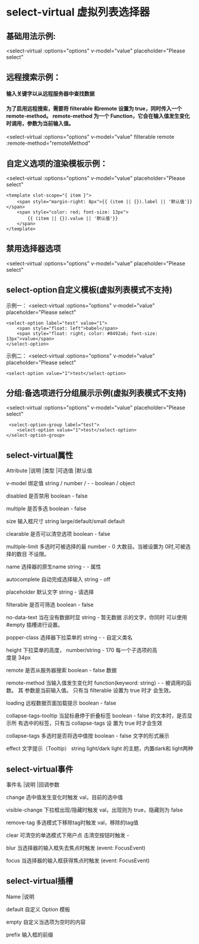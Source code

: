 # select-virtual 虚拟列表选择器

## 基础用法示例:
<select-virtual 
    :options="options" 
    v-model="value" 
    placeholder="Please select"
>
</select-virtual>
<script>
    import SelectVirtual from '@/components/business/virtual-list/select-virtual.vue';

    const options = Array.from({ length: 1000 }).map((_, idx) => ({
        value: `Option ${idx + 1}`,
        label: `${initials[idx % 10]}${idx}`,
    }));
    export default {
        components: {
            SelectVirtual
        },
        data () {
            return {
                value: '',
                options
            }
        }
    }
</script>

## 远程搜索示例：

#### 输入关键字以从远程服务器中查找数据
#### 为了启用远程搜索，需要将 filterable 和remote 设置为 true，同时传入一个 remote-method。 remote-method 为一个 Function，它会在输入值发生变化时调用，参数为当前输入值。

<select-virtual 
    :options="options" 
    v-model="value" 
    filterable 
    remote
    :remote-method="remoteMethod"
>
</select-virtual>
<script>
    import SelectVirtual from '@/components/business/virtual-list/select-virtual.vue';
    export default {
        components: {
            SelectVirtual
        },
        data () {
            return {
                value: '',
                options: []
            }
        },
        methods: {
            remoteMethod (query = '') {
                console.log(query, 'query');
            }
        }
    }
</script>

## 自定义选项的渲染模板示例：
<select-virtual 
    :options="options" 
    v-model="value" 
    placeholder="Please select"
>
    <template slot-scope="{ item }">
        <span style="margin-right: 8px">{{ (item || {}).label || '默认值'}}</span>
        <span style="color: red; font-size: 13px">
            {{ (item || {}).value || '默认值'}}
        </span>
    </template>
</select-virtual>

## 禁用选择器选项
<select-virtual 
    :options="options" 
    v-model="value" 
    placeholder="Please select"
>
</select-virtual>
<script>
    import SelectVirtual from '@/components/business/virtual-list/select-virtual.vue';

    const options = Array.from({ length: 1000 }).map((_, idx) => ({
        value: `Option ${idx + 1}`,
        label: `${initials[idx % 10]}${idx}`,
        disabled: idx % 10 === 0,
    }));
    export default {
        components: {
            SelectVirtual
        },
        data () {
            return {
                value: '',
                options
            }
        }
    }
</script>

## select-option自定义模板(虚拟列表模式不支持)
示例一：
<select-virtual 
    :options="options" 
    v-model="value" 
    placeholder="Please select"
>
    <select-option label="test" value="1">
        <span style="float: left">babel</span>
        <span style="float: right; color: #8492a6; font-size: 13px">value</span>
    </select-option>
</select-virtual>
<script>
    import SelectVirtual from '@/components/business/virtual-list/select-virtual.vue';
    import SelectOption from '@/components/business/virtual-list/option.vue';

    export default {
        components: {
            SelectVirtual,
            SelectOption
        },
        data () {
            return {
                value: '',
                options: []
            }
        }
    }
</script>

示例二：
<select-virtual 
    :options="options" 
    v-model="value" 
    placeholder="Please select"
>
    <select-option value="1">test</select-option>
</select-virtual>
<script>
    import SelectVirtual from '@/components/business/virtual-list/select-virtual.vue';
    import SelectOption from '@/components/business/virtual-list/option.vue';

    export default {
        components: {
            SelectVirtual,
            SelectOption
        },
        data () {
            return {
                value: '',
                options: []
            }
        }
    }
</script>

## 分组:备选项进行分组展示示例(虚拟列表模式不支持)
<select-virtual 
    :options="options" 
    v-model="value" 
    placeholder="Please select"
>
     <select-option-group label="test">
        <select-option value="1">test</select-option>
    </select-option-group>
</select-virtual>
<script>
    import SelectVirtual from '@/components/business/virtual-list/select-virtual.vue';
    import SelectOptionGroup from '@/components/business/virtual-list/option-group.vue';
    import SelectOption from '@/components/business/virtual-list/option.vue';

    export default {
        components: {
            SelectVirtual,
            SelectOptionGroup,
            SelectOption
        },
        data () {
            return {
                value: '',
                options: []
            }
        }
    }
</script>



## select-virtual属性

Attribute                |说明             |类型                      |可选值                        |默认值

v-model                  绑定值            string / number /           -                             -
                                          boolean / object

disabled                 是否禁用           boolean                     -                            false

multiple                 是否多选           boolean                     -                            false

size                     输入框尺寸         string                      large/default/small	          default

clearable                是否可以清空选项    boolean                      -                            false

multiple-limit           多选时可被选择的最   number                      -                            0
                         大数目。当被设置为
                         0时,可被选择的数目
                         不设限。

name                     选择器的原生name     string                      -                            -
                         属性

autocomplete             自动完成选择输入      string                      -                            off   

placeholder              默认文字             string                      -                           请选择

filterable               是否可筛选           boolean                     -                            false

no-data-text             当在没有数据时显      string                      -                            暂无数据
                         示的文字，你同时
                         可以使用#empty
                         插槽进行设置。

popper-class             选择器下拉菜单的      string                      -                             -
                         自定义类名

height                   下拉菜单的高度，      number/string               -                             170
                         每一个子选项的高   
                         度是 34px

remote                   是否从服务器搜索      boolean                     -                             false
                         数据    

 remote-method           当输入值发生变化时    function(keyword: string)    -                              -
                         被调用的函数。 其
                         参数是当前输入值。 
                         只有当 filterable 
                         设置为 true 时才
                         会生效。

loading                  远程数据页面加载提示    boolean                    -                             false

collapse-tags-tooltip    当鼠标悬停于折叠标签    boolean                    -                             false
                         的文本时，是否显示所
                         有选中的标签，只有当 
                         collapse-tags 设
                         置为 true 时才会生效
                        
collapse-tags            多选时是否将选中值按    boolean                    -                              false
                         文字的形式展示        
                         
effect                   文字提示（Tooltip）    string                    light/dark                      light
                         的主题，内置dark和
                         light两种


## select-virtual事件

事件名            |说明                        |回调参数

change           选中值发生变化时触发            val，目前的选中值

visible-change   下拉框出现/隐藏时触发           val，出现则为 true，隐藏则为 false

remove-tag       多选模式下移除tag时触发         val，移除的tag值

clear            可清空的单选模式下用户点
                 击清空按钮时触发                -
            
blur             当选择器的输入框失去焦点时触发    (event: FocusEvent)

focus            当选择器的输入框获得焦点时触发    (event: FocusEvent)


## select-virtual插槽

Name             |说明

default          自定义 Option 模板

empty            自定义当选项为空时的内容

prefix           输入框的前缀


